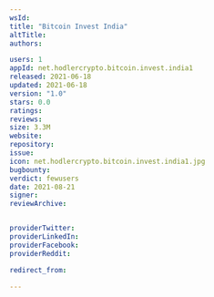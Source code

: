```yaml
---
wsId: 
title: "Bitcoin Invest India"
altTitle: 
authors:

users: 1
appId: net.hodlercrypto.bitcoin.invest.india1
released: 2021-06-18
updated: 2021-06-18
version: "1.0"
stars: 0.0
ratings: 
reviews: 
size: 3.3M
website: 
repository: 
issue: 
icon: net.hodlercrypto.bitcoin.invest.india1.jpg
bugbounty: 
verdict: fewusers
date: 2021-08-21
signer: 
reviewArchive:


providerTwitter: 
providerLinkedIn: 
providerFacebook: 
providerReddit: 

redirect_from:

---
```



<!-- Emanuel thinks this is probably a scam. See https://gitlab.com/walletscrutiny/walletScrutinyCom/-/issues/314 -->
